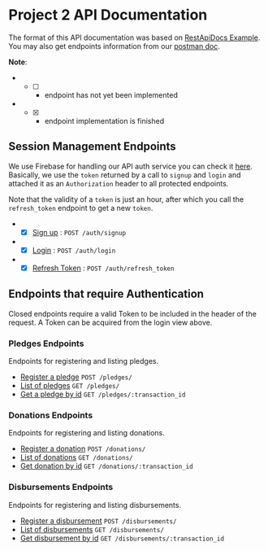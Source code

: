 # Project 2 API Documentation

The format of this API documentation was based on [RestApiDocs Example](https://github.com/jamescooke/restapidocs). You may also get endpoints information from our [postman doc](https://documenter.getpostman.com/view/2708935/SzYT62ek?version=latest). 

**Note**: 
*  - [ ] - endpoint has not yet been implemented
*  - [x] - endpoint implementation is finished

## Session Management Endpoints

We use Firebase for handling our API auth service you can check it [here](https://console.firebase.google.com/u/0/project/upbayanihanna/settings/iam). Basically, we use the `token` returned by a call to `signup` and `login` and attached it as an `Authorization` header to all protected endpoints.

Note that the validity of a `token` is just an hour, after which you call the `refresh_token` endpoint to get a new `token`.

* - [x] [Sign up](session/signup.md) : `POST /auth/signup`
* - [x] [Login](session/login.md) : `POST /auth/login`
* - [x] [Refresh Token](session/refresh-token.md) : `POST /auth/refresh_token`

## Endpoints that require Authentication

Closed endpoints require a valid Token to be included in the header of the
request. A Token can be acquired from the login view above.

### Pledges Endpoints

Endpoints for registering and listing pledges. 

 * [Register a pledge](pledges/register-pledge.md) `POST /pledges/`
 * [List of pledges](pledges/list-pledges.md) `GET /pledges/`
 * [Get a pledge by id](pledges/get-a-pledge-by-id.md) `GET /pledges/:transaction_id`
  
### Donations Endpoints

Endpoints for registering and listing donations.

 * [Register a donation](donations/register-donation.md) `POST /donations/`
 * [List of donations](donations/list-donations.md) `GET /donations/`
 * [Get donation by id](donations/get-a-donation-by-id.md) `GET /donations/:transaction_id`
  
### Disbursements Endpoints

Endpoints for registering and listing disbursements. 

 * [Register a disbursement](disbursements/register-disbursement.md) `POST /disbursements/`
 * [List of disbursements](disbursements/list-disbursements.md) `GET /disbursements/`
 * [Get disbursement by id](disbursements/get-a-disbursement-by-id.md) `GET /disbursements/:transaction_id`
